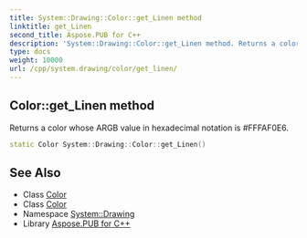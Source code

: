 ```yaml
---
title: System::Drawing::Color::get_Linen method
linktitle: get_Linen
second_title: Aspose.PUB for C++
description: 'System::Drawing::Color::get_Linen method. Returns a color whose ARGB value in hexadecimal notation is #FFFAF0E6 in C++.'
type: docs
weight: 10000
url: /cpp/system.drawing/color/get_linen/
---
```

## Color::get_Linen method


Returns a color whose ARGB value in hexadecimal notation is #FFFAF0E6.

```cpp
static Color System::Drawing::Color::get_Linen()
```

## See Also

* Class [Color](../)
* Class [Color](../)
* Namespace [System::Drawing](../../)
* Library [Aspose.PUB for C++](../../../)
